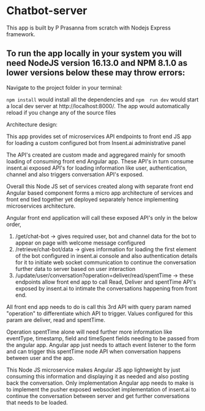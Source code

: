 # Chatbot-server
This app is built by P Prasanna from scratch with Nodejs Express framework.

## To run the app locally in your system you will need NodeJS version 16.13.0 and NPM 8.1.0 as lower versions below these may throw errors:
Navigate to the project folder in your terminal:

`npm install` would install all the dependencies and `npm  run dev` would start a local dev server at http://localhost:8000/. The app would automatically reload if you change any of the source files

Architecture design:

This app provides set of microservices API endpoints to front end JS app for loading a custom configured bot from Insent.ai administrative panel

The API's created are custom made and aggregared mainly for smooth loading of consuming front end Angular app. These API's in turn consume insent.ai exposed API's for loading
information like user, authentication, channel and also triggers conversation API's exposed.

Overall this Node JS set of services created along with separate front end Angular based component forms a micro app architecture of services and front end tied together yet
deployed separately hence implementing microservices architecture.

Angular front end application will call these exposed API's only in the below order, 

1) /get/chat-bot -> gives required user, bot and channel data for the bot to appear on page with welcome message configured
2) /retrieve/chat-bot/data -> gives information for loading the first element of the bot configured in insent.ai console and also authentication details for it to 
initiate web socket communication to continue the conversation further data to server based on user interaction
3) /update/user/conversation?operation=deliver/read/spentTime -> these endpoints allow front end app to call Read, Deliver and spentTime API's exposed by insent.ai to intimate the conversations happening
from front end. 

All front end app needs to do is call this 3rd API with query param named "operation" to differentiate which API to trigger. Values configured for this param are deliver, read and spentTime.

Operation spentTime alone will need further more information like eventType, timestamp, field and timeSpent fields needing to be passed from
the angular app. Angular app just needs to attach event listener to the form and can trigger this spentTime node API when conversation happens
between user and the app. 

This Node JS microservice makes Angular JS app lightweight by just consuming this information and displaying it as needed and also posting back the conversation. Only
implementation Angular app needs to make is to implement the pusher exposed websocket implementation of insent.ai to continue the conversation between server and get
further conversations that needs to be loaded. 
